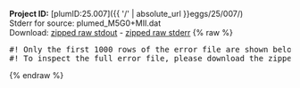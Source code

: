 **Project ID:** [plumID:25.007]({{ '/' | absolute_url }}eggs/25/007/)  
Stderr for source:  plumed_M5G0+MII.dat   
Download: [zipped raw stdout](plumed_M5G0+MII.dat.plumed_master.stdout.txt.zip) - [zipped raw stderr](plumed_M5G0+MII.dat.plumed_master.stderr.txt.zip) 
{% raw %}
<pre>
#! Only the first 1000 rows of the error file are shown below
#! To inspect the full error file, please download the zipped raw stderr file above
</pre>
{% endraw %}
